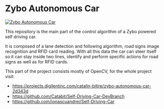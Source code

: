 # Zybo Autonomous Car

[![Zybo Autonomous Car](https://img.youtube.com/vi/ftpH37sYmQo/0.jpg)](https://www.youtube.com/watch?v=ftpH37sYmQo)

This repository is the main part of the control algorithm of a Zybo powered self driving car.

It is composed of a lane detection and following algorithm, road signs image recognition and RFID card reading. With all this data the car can steer itself so it can stay inside two lines, identify and perform specific actions for road signs as well as for RFID cards.

This part of the project consists mostly of OpenCV, for the whole project visit:
- <https://projects.digilentinc.com/catalin-bitire/zybo-autonomous-car-2d343d>
- <https://github.com/Catabit/Self-Driving-Car-DevBranch>
- <https://github.com/ionascuandrei/Self-Driving-Car>
